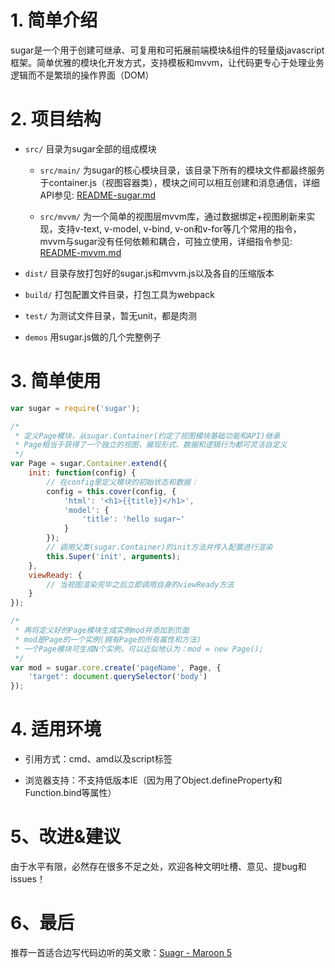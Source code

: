 
# 1. 简单介绍
sugar是一个用于创建可继承、可复用和可拓展前端模块&组件的轻量级javascript框架。简单优雅的模块化开发方式，支持模板和mvvm，让代码更专心于处理业务逻辑而不是繁琐的操作界面（DOM）


# 2. 项目结构
* `src/` 目录为sugar全部的组成模块

	* `src/main/` 为sugar的核心模块目录，该目录下所有的模块文件都最终服务于container.js（视图容器类），模块之间可以相互创建和消息通信，详细API参见: [README-sugar.md](https://github.com/tangbc/sugar/blob/master/README-sugar.md)

	* `src/mvvm/` 为一个简单的视图层mvvm库，通过数据绑定+视图刷新来实现，支持v-text, v-model, v-bind, v-on和v-for等几个常用的指令，mvvm与sugar没有任何依赖和耦合，可独立使用，详细指令参见: [README-mvvm.md](https://github.com/tangbc/sugar/blob/master/README-mvvm.md)

* `dist/` 目录存放打包好的sugar.js和mvvm.js以及各自的压缩版本

* `build/` 打包配置文件目录，打包工具为webpack

* `test/` 为测试文件目录，暂无unit，都是肉测

* `demos` 用sugar.js做的几个完整例子


# 3. 简单使用

```javascript
var sugar = require('sugar');

/*
 * 定义Page模块，从sugar.Container(约定了视图模块基础功能和API)继承
 * Page相当于获得了一个独立的视图，展现形式、数据和逻辑行为都可灵活自定义
 */
var Page = sugar.Container.extend({
	init: function(config) {
		// 在config里定义模块的初始状态和数据：
		config = this.cover(config, {
			'html': '<h1>{{title}}</h1>',
			'model': {
				'title': 'hello sugar~'
			}
		});
		// 调用父类(sugar.Container)的init方法并传入配置进行渲染
		this.Super('init', arguments);
	},
	viewReady: {
		// 当视图渲染完毕之后立即调用自身的viewReady方法
	}
});

/*
 * 再将定义好的Page模块生成实例mod并添加到页面
 * mod是Page的一个实例(拥有Page的所有属性和方法)
 * 一个Page模块可生成N个实例，可以近似地认为：mod = new Page();
 */
var mod = sugar.core.create('pageName', Page, {
	'target': document.querySelector('body')
});
```


# 4. 适用环境
* 引用方式：cmd、amd以及script标签

* 浏览器支持：不支持低版本IE（因为用了Object.defineProperty和Function.bind等属性）


# 5、改进&建议
由于水平有限，必然存在很多不足之处，欢迎各种文明吐槽、意见、提bug和issues！


# 6、最后
推荐一首适合边写代码边听的英文歌：<a href="http://music.163.com/#/song?id=29019227" target="_blank">Suagr - Maroon 5</a>